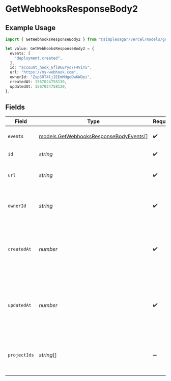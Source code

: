 # GetWebhooksResponseBody2

## Example Usage

```typescript
import { GetWebhooksResponseBody2 } from "@simplesagar/vercel/models/getwebhooksop.js";

let value: GetWebhooksResponseBody2 = {
  events: [
    "deployment.created",
  ],
  id: "account_hook_GflD6EYyo7F4ViYS",
  url: "https://my-webhook.com",
  ownerId: "ZspSRT4ljIEEmMHgoDwKWDei",
  createdAt: 1567024758130,
  updatedAt: 1567024758130,
};
```

## Fields

| Field                                                                                | Type                                                                                 | Required                                                                             | Description                                                                          | Example                                                                              |
| ------------------------------------------------------------------------------------ | ------------------------------------------------------------------------------------ | ------------------------------------------------------------------------------------ | ------------------------------------------------------------------------------------ | ------------------------------------------------------------------------------------ |
| `events`                                                                             | [models.GetWebhooksResponseBodyEvents](../models/getwebhooksresponsebodyevents.md)[] | :heavy_check_mark:                                                                   | The webhooks events                                                                  | deployment.created                                                                   |
| `id`                                                                                 | *string*                                                                             | :heavy_check_mark:                                                                   | The webhook id                                                                       | account_hook_GflD6EYyo7F4ViYS                                                        |
| `url`                                                                                | *string*                                                                             | :heavy_check_mark:                                                                   | A string with the URL of the webhook                                                 | https://my-webhook.com                                                               |
| `ownerId`                                                                            | *string*                                                                             | :heavy_check_mark:                                                                   | The unique ID of the team the webhook belongs to                                     | ZspSRT4ljIEEmMHgoDwKWDei                                                             |
| `createdAt`                                                                          | *number*                                                                             | :heavy_check_mark:                                                                   | A number containing the date when the webhook was created in in milliseconds         | 1567024758130                                                                        |
| `updatedAt`                                                                          | *number*                                                                             | :heavy_check_mark:                                                                   | A number containing the date when the webhook was updated in in milliseconds         | 1567024758130                                                                        |
| `projectIds`                                                                         | *string*[]                                                                           | :heavy_minus_sign:                                                                   | The ID of the projects the webhook is associated with                                | [<br/>"prj_12HKQaOmR5t5Uy6vdcQsNIiZgHGB"<br/>]                                       |